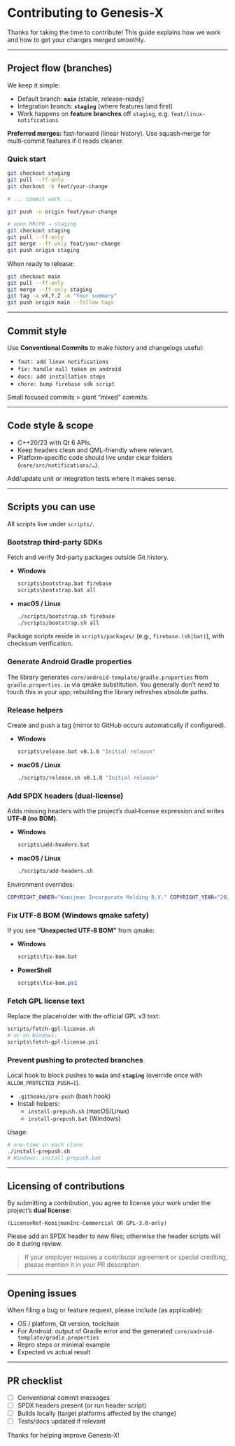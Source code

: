 <!-- SPDX-License-Identifier: (LicenseRef-KooijmanInc-Commercial OR GPL-3.0-only) -->
<!-- Copyright (c) 2025 Kooijman Incorporate Holding B.V. -->

# Contributing to Genesis‑X

Thanks for taking the time to contribute! This guide explains how we work and how to get your changes merged smoothly.

---

## Project flow (branches)

We keep it simple:

- Default branch: **`main`** (stable, release-ready)
- Integration branch: **`staging`** (where features land first)
- Work happens on **feature branches** off `staging`, e.g. `feat/linux-notifications`

**Preferred merges:** fast‑forward (linear history). Use squash‑merge for multi‑commit features if it reads cleaner.

### Quick start
```bash
git checkout staging
git pull --ff-only
git checkout -b feat/your-change

# ... commit work ...

git push -u origin feat/your-change

# open MR/PR → staging
git checkout staging
git pull --ff-only
git merge --ff-only feat/your-change
git push origin staging
```

When ready to release:
```bash
git checkout main
git pull --ff-only
git merge --ff-only staging
git tag -a vX.Y.Z -m "Your summary"
git push origin main --follow-tags
```

---

## Commit style

Use **Conventional Commits** to make history and changelogs useful:

- `feat: add linux notifications`
- `fix: handle null token on android`
- `docs: add installation steps`
- `chore: bump firebase sdk script`

Small focused commits > giant “mixed” commits.

---

## Code style & scope

- C++20/23 with Qt 6 APIs.
- Keep headers clean and QML‑friendly where relevant.
- Platform‑specific code should live under clear folders (`core/src/notifications/…`).

Add/update unit or integration tests where it makes sense.

---

## Scripts you can use

All scripts live under `scripts/`.

### Bootstrap third‑party SDKs
Fetch and verify 3rd‑party packages outside Git history.

- **Windows**
  ```bat
  scripts\bootstrap.bat firebase
  scripts\bootstrap.bat all
  ```

- **macOS / Linux**
  ```bash
  ./scripts/bootstrap.sh firebase
  ./scripts/bootstrap.sh all
  ```

Package scripts reside in `scripts/packages/` (e.g., `firebase.(sh|bat)`), with checksum verification.

### Generate Android Gradle properties
The library generates `core/android-template/gradle.properties` from `gradle.properties.in` via qmake substitution. You generally don’t need to touch this in your app; rebuilding the library refreshes absolute paths.

### Release helpers
Create and push a tag (mirror to GitHub occurs automatically if configured).

- **Windows**
  ```bat
  scripts\release.bat v0.1.0 "Initial release"
  ```

- **macOS / Linux**
  ```bash
  ./scripts/release.sh v0.1.0 "Initial release"
  ```

### Add SPDX headers (dual‑license)
Adds missing headers with the project’s dual‑license expression and writes **UTF‑8 (no BOM)**.

- **Windows**
  ```bat
  scripts\add-headers.bat
  ```

- **macOS / Linux**
  ```bash
  ./scripts/add-headers.sh
  ```

Environment overrides:
```bash
COPYRIGHT_OWNER="Kooijman Incorporate Holding B.V." COPYRIGHT_YEAR="2025" LICENSE_EXPR="(LicenseRef-KooijmanInc-Commercial OR GPL-3.0-only)" ./scripts/add-headers.sh
```

### Fix UTF‑8 BOM (Windows qmake safety)
If you see **“Unexpected UTF‑8 BOM”** from qmake:

- **Windows**
  ```bat
  scripts\fix-bom.bat
  ```

- **PowerShell**
  ```powershell
  scripts\fix-bom.ps1
  ```

### Fetch GPL license text
Replace the placeholder with the official GPL v3 text:
```bash
scripts/fetch-gpl-license.sh
# or on Windows:
scripts\fetch-gpl-license.ps1
```

### Prevent pushing to protected branches
Local hook to block pushes to **`main`** and **`staging`** (override once with `ALLOW_PROTECTED_PUSH=1`).

- `.githooks/pre-push` (bash hook)
- Install helpers:
  - `install-prepush.sh` (macOS/Linux)
  - `install-prepush.bat` (Windows)

Usage:
```bash
# one-time in each clone
./install-prepush.sh
# Windows: install-prepush.bat
```

---

## Licensing of contributions

By submitting a contribution, you agree to license your work under the project’s **dual license**:

```
(LicenseRef-KooijmanInc-Commercial OR GPL-3.0-only)
```

Please add an SPDX header to new files; otherwise the header scripts will do it during review.

> If your employer requires a contributor agreement or special crediting, please mention it in your PR description.

---

## Opening issues

When filing a bug or feature request, please include (as applicable):

- OS / platform, Qt version, toolchain
- For Android: output of Gradle error and the generated `core/android-template/gradle.properties`
- Repro steps or minimal example
- Expected vs actual result

---

## PR checklist

- [ ] Conventional commit messages
- [ ] SPDX headers present (or run header script)
- [ ] Builds locally (target platforms affected by the change)
- [ ] Tests/docs updated if relevant

Thanks for helping improve Genesis‑X!
